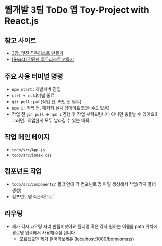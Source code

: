 # 웹개발 3팀 ToDo 앱 Toy-Project with React.js

## 참고 사이트

- [3장. 멋진 투두리스트 만들기](https://react.vlpt.us/mashup-todolist/)
- [[React] 간단한 투두리스트 만들기](https://velog.io/@soonmac/React-%EA%B0%84%EB%8B%A8%ED%95%9C-%ED%88%AC%EB%91%90%EB%A6%AC%EC%8A%A4%ED%8A%B8-%EB%A7%8C%EB%93%A4%EA%B8%B0)

## 주요 사용 터미널 명령

- `npm start` : 개발서버 진입
- `ctrl + c` : 터미널 종료
- `git pull` : pull(작업 전, 커밋 전 필수)
- `npm i` : 작업 전, 패키지 설치 업데이트(없을 수도 있음)
- 작업 전 `git pull` -> `npm i` 진행 후 작업 부탁드림니다 아니면 충돌날 수 있어요!! 그러면.. 작업한게 모두 날라갈 수 있는 매쥑..

## 작업 메인 페이지

- `todo/src/App.js`
- `todo/src/index.css`

## 컴포넌트 작업

- `todo/src/components/` 폴더 안에 각 컴포넌트 명 파일 생성해서 작업(각자 폴더 생성)
- 컴포넌트명 직관적으로

## 라우팅

- 제가 각자 라우팅 자리 만들어놧어요 폴더명 혹은 각자 원하는 이름을 path 위치에 경로명 입력해서 사용해주심 됩니다
  - 모르겠으면 제거 들어가보세유 (localhost:3000/bomvomsss)
